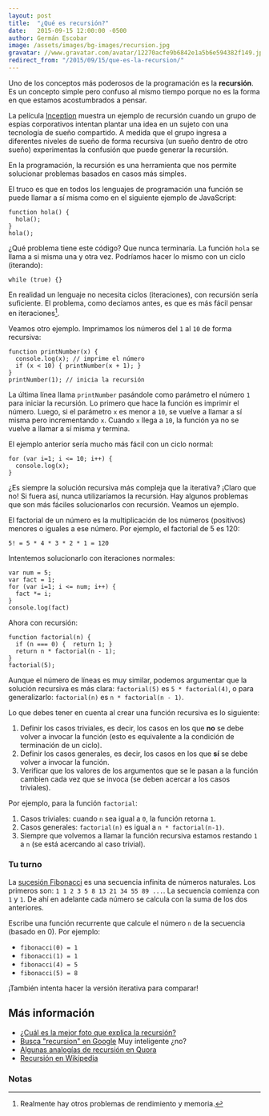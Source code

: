 ```yaml
---
layout: post
title:  "¿Qué es recursión?"
date:   2015-09-15 12:00:00 -0500
author: Germán Escobar
image: /assets/images/bg-images/recursion.jpg
gravatar: //www.gravatar.com/avatar/12270acfe9b6842e1a5b6e594382f149.jpg?s=80
redirect_from: "/2015/09/15/que-es-la-recursion/"
---
```


Uno de los conceptos más poderosos de la programación es la **recursión**. Es un concepto simple pero confuso al mismo tiempo porque no es la forma en que estamos acostumbrados a pensar.<!-- more -->

La película <a href="http://www.imdb.com/title/tt1375666/" target="_blank">Inception</a> muestra un ejemplo de recursión cuando un grupo de espías corporativos intentan plantar una idea en un sujeto con una tecnología de sueño compartido. A medida que el grupo ingresa a diferentes niveles de sueño de forma recursiva (un sueño dentro de otro sueño) experimentas la confusión que puede generar la recursión.

En la programación, la recursión es una herramienta que nos permite solucionar problemas basados en casos más simples.

El truco es que en todos los lenguajes de programación una función se puede llamar a sí misma como en el siguiente ejemplo de JavaScript:

<pre><code class="language-javascript">function hola() {
  hola();
}
hola();</code></pre>

¿Qué problema tiene este código? Que nunca terminaría. La función `hola` se llama a si misma una y otra vez. Podríamos hacer lo mismo con un ciclo (iterando):

<pre><code class="language-javascript">while (true) {}</code></pre>

En realidad un lenguaje no necesita ciclos (iteraciones), con recursión sería suficiente. El problema, como decíamos antes, es que es más fácil pensar en iteraciones[^1].

Veamos otro ejemplo. Imprimamos los números del `1` al `10` de forma recursiva:

<pre><code class="language-javascript">function printNumber(x) {
  console.log(x); // imprime el número
  if (x < 10) { printNumber(x + 1); }
}
printNumber(1); // inicia la recursión</code></pre>

La última línea llama `printNumber` pasándole como parámetro el número `1` para iniciar la recursión. Lo primero que hace la función es imprimir el número. Luego, si el parámetro `x` es menor a `10`, se vuelve a llamar a sí misma pero incrementando `x`. Cuando `x` llega a `10`, la función ya no se vuelve a llamar a sí misma y termina.

El ejemplo anterior sería mucho más fácil con un ciclo normal:

<pre><code class="language-javascript">for (var i=1; i <= 10; i++) {
  console.log(x);
}</code></pre>

¿Es siempre la solución recursiva más compleja que la iterativa? ¡Claro que no! Si fuera así, nunca utilizaríamos la recursión. Hay algunos problemas que son más fáciles solucionarlos con recursión. Veamos un ejemplo.

El factorial de un número es la multiplicación de los números (positivos) menores o iguales a ese número. Por ejemplo, el factorial de 5 es 120:

<pre><code class="language-none">5! = 5 * 4 * 3 * 2 * 1 = 120</code></pre>

Intentemos solucionarlo con iteraciones normales:

<pre><code class="language-javascript">var num = 5;
var fact = 1;
for (var i=1; i <= num; i++) {
  fact *= i;
}
console.log(fact)</code></pre>

Ahora con recursión:

<pre><code class="language-javascript">function factorial(n) {
  if (n === 0) {  return 1; }
  return n * factorial(n - 1);
}
factorial(5);</code></pre>

Aunque el número de líneas es muy similar, podemos argumentar que la solución recursiva es más clara: `factorial(5)` es `5 * factorial(4)`, o para generalizarlo: `factorial(n)` es `n * factorial(n - 1)`.

Lo que debes tener en cuenta al crear una función recursiva es lo siguiente:

1. Definir los casos triviales, es decir, los casos en los que **no** se debe volver a invocar la función (esto es equivalente a la condición de terminación de un ciclo).
2. Definir los casos generales, es decir, los casos en los que **sí** se debe volver a invocar la función.
3. Verificar que los valores de los argumentos que se le pasan a la función cambien cada vez que se invoca (se deben acercar a los casos triviales).

Por ejemplo, para la función `factorial`:

1. Casos triviales: cuando `n` sea igual a `0`, la función retorna `1`.
2. Casos generales: `factorial(n)` es igual a `n * factorial(n-1)`.
3. Siempre que volvemos a llamar la función recursiva estamos restando `1` a `n` (se está acercando al caso trivial).

<div class="well">
  <h3>Tu turno</h3>

  <p>La <a href="https://es.wikipedia.org/wiki/Sucesi%C3%B3n_de_Fibonacci" target="_blank">sucesión Fibonacci</a> es una secuencia infinita de números naturales. Los primeros son: <code>1 1 2 3 5 8 13 21 34 55 89 ...</code>. La secuencia comienza con <code>1</code> y <code>1</code>. De ahí en adelante cada número se calcula con la suma de los dos anteriores.</p>

  <p>Escribe una función recurrente que calcule el número <code>n</code> de la secuencia (basado en 0). Por ejemplo:</p>

  <ul>
    <li><code>fibonacci(0) = 1</code></li>
    <li><code>fibonacci(1) = 1</code></li>
    <li><code>fibonacci(4) = 5</code></li>
    <li><code>fibonacci(5) = 8</code></li>
  </ul>

  <p>¡También intenta hacer la versión iterativa para comparar!</p>
</div>

## Más información

* [¿Cuál es la mejor foto que explica la recursión?](https://www.quora.com/What-is-the-best-photo-that-explains-recursion)
* [Busca "recursion" en Google](https://www.google.com/webhp?sourceid=chrome-instant&ion=1&espv=2&ie=UTF-8#q=recursion) Muy inteligente ¿no?
* [Algunas analogías de recursión en Quora](https://www.quora.com/What-are-some-of-the-best-analogies-you-came-across-that-explains-the-recursion-in-Computer-Science)
* [Recursión en Wikipedia](https://es.wikipedia.org/wiki/Algoritmo_recursivo)

### Notas

[^1]: Realmente hay otros problemas de rendimiento y memoria.
